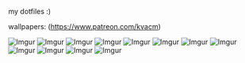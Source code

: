 my dotfiles :)

wallpapers: (https://www.patreon.com/kvacm)

![Imgur](https://i.imgur.com/sZLcsGl.png)
![Imgur](https://i.imgur.com/hpB3OVf.jpg)
![Imgur](https://i.imgur.com/Rr9kF7T.jpg)
![Imgur](https://i.imgur.com/Qicamy4.jpg)
![Imgur](https://i.imgur.com/8plCq37.png)
![Imgur](https://i.imgur.com/7DXwNP2.png)
![Imgur](https://i.imgur.com/T600o36.jpg)
![Imgur](https://i.imgur.com/p0t01YM.jpg)
![Imgur](https://i.imgur.com/d9ZeRCM.png)
![Imgur](https://i.imgur.com/x7eAEgz.png)
![Imgur](https://i.imgur.com/8WP5bwN.jpg)
![Imgur](https://i.imgur.com/EbZlMdp.jpg)
